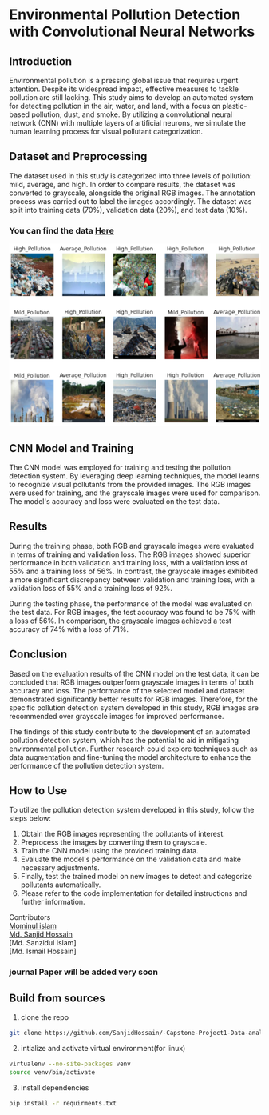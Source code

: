 # Environmental Pollution Detection with Convolutional Neural Networks
## Introduction
Environmental pollution is a pressing global issue that requires urgent attention. Despite its widespread impact, effective measures to tackle pollution are still lacking. This study aims to develop an automated system for detecting pollution in the air, water, and land, with a focus on plastic-based pollution, dust, and smoke. By utilizing a convolutional neural network (CNN) with multiple layers of artificial neurons, we simulate the human learning process for visual pollutant categorization.

## Dataset and Preprocessing
The dataset used in this study is categorized into three levels of pollution: mild, average, and high. In order to compare results, the dataset was converted to grayscale, alongside the original RGB images. The annotation process was carried out to label the images accordingly. The dataset was split into training data (70%), validation data (20%), and test data (10%).<br/>
### You can find the data [Here](https://drive.google.com/drive/u/2/folders/1Qk9ycyt3saRUKjnUbD4rw2DqR_ZLv_OP)<br/>
![Image](https://github.com/SanjidHossain/Environment-Keyword-mapping/blob/main/Sample%20data.png)

## CNN Model and Training
The CNN model was employed for training and testing the pollution detection system. By leveraging deep learning techniques, the model learns to recognize visual pollutants from the provided images. The RGB images were used for training, and the grayscale images were used for comparison. The model's accuracy and loss were evaluated on the test data.

## Results
During the training phase, both RGB and grayscale images were evaluated in terms of training and validation loss. The RGB images showed superior performance in both validation and training loss, with a validation loss of 55% and a training loss of 56%. In contrast, the grayscale images exhibited a more significant discrepancy between validation and training loss, with a validation loss of 55% and a training loss of 92%.<br/>

During the testing phase, the performance of the model was evaluated on the test data. For RGB images, the test accuracy was found to be 75% with a loss of 56%. In comparison, the grayscale images achieved a test accuracy of 74% with a loss of 71%.

## Conclusion
Based on the evaluation results of the CNN model on the test data, it can be concluded that RGB images outperform grayscale images in terms of both accuracy and loss. The performance of the selected model and dataset demonstrated significantly better results for RGB images. Therefore, for the specific pollution detection system developed in this study, RGB images are recommended over grayscale images for improved performance.<br/>

The findings of this study contribute to the development of an automated pollution detection system, which has the potential to aid in mitigating environmental pollution. Further research could explore techniques such as data augmentation and fine-tuning the model architecture to enhance the performance of the pollution detection system.<br/>

## How to Use
To utilize the pollution detection system developed in this study, follow the steps below:<br/>

1. Obtain the RGB images representing the pollutants of interest.<br/>
2. Preprocess the images by converting them to grayscale.<br/>
3. Train the CNN model using the provided training data.<br/>
4. Evaluate the model's performance on the validation data and make necessary adjustments.<br/>
5. Finally, test the trained model on new images to detect and categorize pollutants automatically.<br/>
6. Please refer to the code implementation for detailed instructions and further information.<br/>

Contributors <br/>
[Mominul islam]()<br/>
[Md. Sanjid Hossain](https://github.com/SanjidHossain)<br/>
[Md. Sanzidul Islam]<br/>
[Md. Ismail Hossain]<br/>

 ### journal Paper will be added very soon <br/>

## Build from sources
1. clone the repo
```bash
git clone https://github.com/SanjidHossain/-Capstone-Project1-Data-analysis-on-Quality-of-life-.git
```
2. intialize and activate virtual environment(for linux)
```bash
virtualenv --no-site-packages venv
source venv/bin/activate
```
3. install dependencies
```bash
pip install -r requirments.txt





